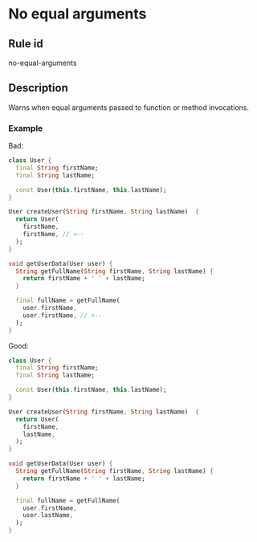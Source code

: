 # No equal arguments

## Rule id

no-equal-arguments

## Description

Warns when equal arguments passed to function or method invocations.

### Example

Bad:

```dart
class User {
  final String firstName;
  final String lastName;

  const User(this.firstName, this.lastName);
}

User createUser(String firstName, String lastName)  {
  return User(
    firstName,
    firstName, // <--
  );
}

void getUserData(User user) {
  String getFullName(String firstName, String lastName) {
    return firstName + ' ' + lastName;
  }

  final fullName = getFullName(
    user.firstName,
    user.firstName, // <--
  );
}
```

Good:

```dart
class User {
  final String firstName;
  final String lastName;

  const User(this.firstName, this.lastName);
}

User createUser(String firstName, String lastName)  {
  return User(
    firstName,
    lastName,
  );
}

void getUserData(User user) {
  String getFullName(String firstName, String lastName) {
    return firstName + ' ' + lastName;
  }

  final fullName = getFullName(
    user.firstName,
    user.lastName,
  );
}
```
